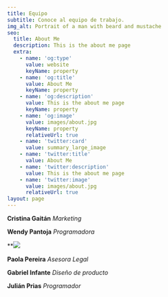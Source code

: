 ```yaml
---
title: Equipo
subtitle: Conoce al equipo de trabajo.
img_alt: Portrait of a man with beard and mustache
seo:
  title: About Me
  description: This is the about me page
  extra:
    - name: 'og:type'
      value: website
      keyName: property
    - name: 'og:title'
      value: About Me
      keyName: property
    - name: 'og:description'
      value: This is the about me page
      keyName: property
    - name: 'og:image'
      value: images/about.jpg
      keyName: property
      relativeUrl: true
    - name: 'twitter:card'
      value: summary_large_image
    - name: 'twitter:title'
      value: About Me
    - name: 'twitter:description'
      value: This is the about me page
    - name: 'twitter:image'
      value: images/about.jpg
      relativeUrl: true
layout: page
---
```

**Cristina Gaitán** *Marketing*

**Wendy Pantoja** *Programadora*

**![](/images/fotoFondoPeque.png)

**Paola Pereira** *Asesora Legal*

**Gabriel Infante** *Diseño de producto*

**Julián Prias** *Programador*
